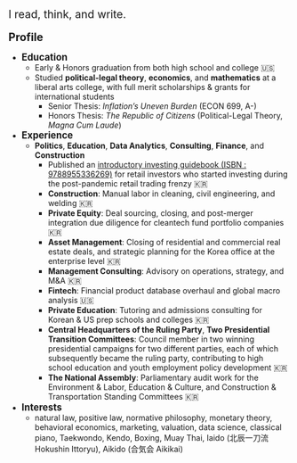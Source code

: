 <br><br><br><br>
<span style="font-size: 1.4em;">I read, think, and write.</span>
<br><br>
<span style="font-size: 1.4em;">**Profile**</span>
- <span style="font-size: 1.2em;">**Education**</span>
    - Early & Honors graduation from both high school and college 🇺🇸
    - Studied **political-legal theory**, **economics**, and **mathematics** at a liberal arts college, with full merit scholarships & grants for international students
        - Senior Thesis: *Inflation’s Uneven Burden* (ECON 699, A-)
        - Honors Thesis: *The Republic of Citizens* (Political-Legal Theory, *Magna Cum Laude*)
- <span style="font-size: 1.2em;">**Experience**</span>
    - **Politics**, **Education**, **Data Analytics**, **Consulting**, **Finance**, and **Construction**
        - Published an [introductory investing guidebook (ISBN : 9788955336269)][ref1] for retail investors who started investing during the post-pandemic retail trading frenzy 🇰🇷
        - **Construction**: Manual labor in cleaning, civil engineering, and welding 🇰🇷
        - **Private Equity**: Deal sourcing, closing, and post-merger integration due diligence for cleantech fund portfolio companies 🇰🇷
        - **Asset Management**: Closing of residential and commercial real estate deals, and strategic planning for the Korea office at the enterprise level 🇰🇷
        - **Management Consulting**: Advisory on operations, strategy, and M&A 🇰🇷
        - **Fintech**: Financial product database overhaul and global macro analysis 🇺🇸
        - **Private Education**: Tutoring and admissions consulting for Korean & US prep schools and colleges 🇰🇷
        - **Central Headquarters of the Ruling Party**, **Two Presidential Transition Committees**: Council member in two winning presidential campaigns for two different parties, each of which subsequently became the ruling party, contributing to high school education and youth employment policy development 🇰🇷
        - **The National Assembly**: Parliamentary audit work for the Environment & Labor, Education & Culture, and Construction & Transportation Standing Committees 🇰🇷
- <span style="font-size: 1.2em;">**Interests**</span>
    - natural law, positive law, normative philosophy, monetary theory, behavioral economics, marketing, valuation, data science, classical piano, Taekwondo, Kendo, Boxing, Muay Thai, Iaido (北辰一刀流 Hokushin Ittoryu), Aikido (合気会 Aikikai)

[ref1]: https://www.aladin.co.kr/shop/wproduct.aspx?ItemId=285116786